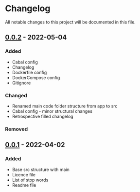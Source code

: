 # Changelog
All notable changes to this project will be documented in this file.

## [0.0.2] - 2022-05-04
### Added
- Cabal config
- Changelog
- Dockerfile config
- DockerCompose config
- Gitignore
### Changed
- Renamed main code folder structure from app to src
- Cabal config - minor structural changes
- Retrospective filled changelog
### Removed

## [0.0.1] - 2022-04-02
### Added
- Base src structure with main
- Licence file
- List of stop words
- Readme file

[0.0.2]: https://github.com/xsivan/FP_haskell/compare/0.0.1...0.0.2
[0.0.1]: https://github.com/xsivan/FP_haskell/compare/main...0.0.1